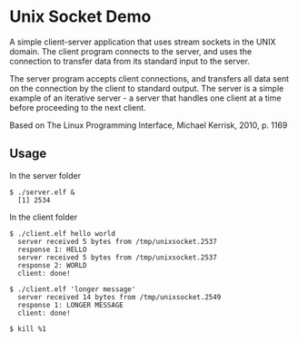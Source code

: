 # Unix Socket Demo

A simple client-server application that uses stream sockets in the
UNIX domain. The client program connects to the server, and uses the
connection to transfer data from its standard input to the server.  

The server program accepts client connections, and transfers all data
sent on the connection by the client to standard output. The server is
a simple example of an iterative server - a server that handles one
client at a time before proceeding to the next client.  

Based on The Linux Programming Interface, Michael Kerrisk, 2010,
p. 1169  


## Usage

In the server folder  

```
$ ./server.elf &
  [1] 2534
```


In the client folder  

```
$ ./client.elf hello world
  server received 5 bytes from /tmp/unixsocket.2537
  response 1: HELLO
  server received 5 bytes from /tmp/unixsocket.2537
  response 2: WORLD
  client: done!

$ ./client.elf 'longer message'
  server received 14 bytes from /tmp/unixsocket.2549
  response 1: LONGER MESSAGE
  client: done!

$ kill %1
```
